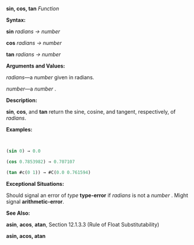 **sin, cos, tan** *Function* 



**Syntax:** 



**sin** *radians → number* 



**cos** *radians → number* 



**tan** *radians → number* 



**Arguments and Values:** 



*radians*—a *number* given in radians. 



*number*—a *number* . 



**Description:** 



**sin**, **cos**, and **tan** return the sine, cosine, and tangent, respectively, of *radians*. 



**Examples:**
```lisp
 

(sin 0) → 0.0 

(cos 0.7853982) → 0.707107 

(tan #c(0 1)) → #C(0.0 0.761594) 


```
**Exceptional Situations:** 



Should signal an error of *type* **type-error** if *radians* is not a *number* . Might signal **arithmetic-error**. 



**See Also:** 



**asin**, **acos**, **atan**, Section 12.1.3.3 (Rule of Float Substitutability) 







 



 



**asin, acos, atan** 



